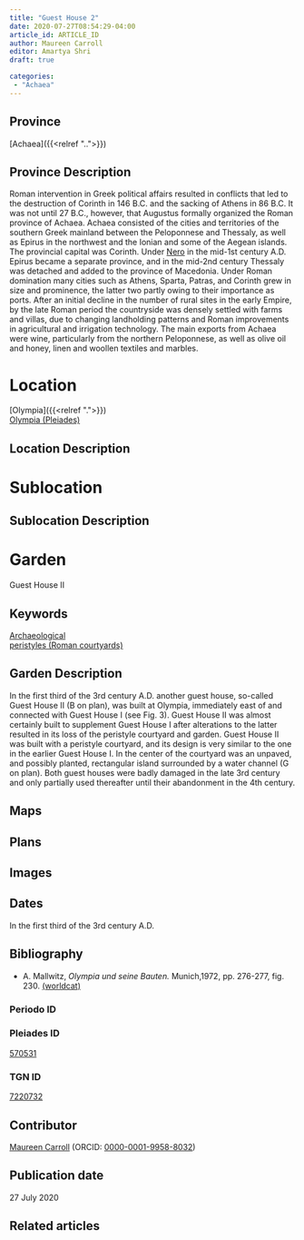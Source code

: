 ```yaml
---
title: "Guest House 2"
date: 2020-07-27T08:54:29-04:00
article_id: ARTICLE_ID
author: Maureen Carroll
editor: Amartya Shri
draft: true

categories:
 - "Achaea"
---
```


## Province

[Achaea]({{<relref "..">}})

## Province Description

Roman intervention in Greek political affairs resulted in conflicts that led to the destruction of Corinth in 146 B.C. and the sacking of Athens in 86 B.C. It was not until 27 B.C., however, that Augustus formally organized the Roman province of Achaea. Achaea consisted of the cities and territories of the southern Greek mainland between the Peloponnese and Thessaly, as well as Epirus in the northwest and the Ionian and some of the Aegean islands.
The provincial capital was Corinth. Under [Nero](link) in the mid-1st century A.D. Epirus became a separate province, and in the mid-2nd century Thessaly was detached and added to the province of Macedonia. Under Roman domination many cities such as Athens, Sparta, Patras, and Corinth grew in size and prominence, the latter two partly owing to their importance as ports.  After an initial decline in the number of rural sites in the early Empire, by the late Roman period the countryside was densely settled with farms and villas, due to changing landholding patterns and Roman improvements in agricultural and irrigation technology. The main exports from Achaea were wine, particularly from the northern Peloponnese, as well as olive oil and honey, linen and woollen textiles and marbles.

# Location

[Olympia]({{<relref ".">}}) \
[Olympia (Pleiades)](https://pleiades.stoa.org/places/570531)


## Location Description

<!-- LEAVE THIS BLANK FOR NOW -->

# Sublocation

<!--
Regio IX

[AREA WITHIN LOCATION, LIKE “PALATINE HILL”](GEOREFERENCE LINK)
A sublocation is any area larger than an individual garden, but located within a location. I would always try to include a link to a controlled vocabulary here if possible. This ID may well be different from the Garden ID, e.g., Pompeii versus a Garden in one of the houses which has its own Pleiades ID.
-->

## Sublocation Description

<!-- DESCRIPTION -->

# Garden

Guest House II

## Keywords

[Archaeological](#) \
[peristyles (Roman courtyards)](http://vocab.getty.edu/page/aat/300080971)


## Garden Description

In the first third of the 3rd century A.D. another guest house, so-called Guest House II (B on plan), was built at Olympia, immediately east of and connected with Guest House I (see Fig. 3).  Guest House II was almost certainly built to supplement Guest House I after alterations to the latter resulted in its loss of the peristyle courtyard and garden.  Guest House II was built with a peristyle courtyard, and its design is very similar to the one in the earlier Guest House I.  In the center of the courtyard was an unpaved, and possibly planted, rectangular island surrounded by a water channel (G on plan). Both guest houses were badly damaged in the late 3rd century and only partially used thereafter until their abandonment in the 4th century.

## Maps

<!--
OLD WAY (DO NOT USE)
![alt_text](../../images/image_name.ext)
*CAPTION*

NEW WAY ↓↓↓↓
{{< figure src="../../images/image_name.ext" alt="ALT_TEXT" title="CAPTION" >}}
-->

## Plans




## Images

<!--
OLD WAY (DO NOT USE)
![alt_text](../../images/image_name.ext)
*CAPTION*

NEW WAY ↓↓↓↓
{{< figure src="../../images/image_name.ext" alt="ALT_TEXT" title="CAPTION" >}}
-->

## Dates

In the first third of the 3rd century A.D.

## Bibliography

* A. Mallwitz, *Olympia und seine Bauten.* Munich,1972, pp. 276-277, fig. 230. [(worldcat)](http://www.worldcat.org/oclc/51584745)

### Periodo ID

<!-- [PERIODO_ID](https://pleiades.stoa.org/places/PLEIADES_ID) -->

### Pleiades ID

[570531](https://pleiades.stoa.org/places/570531)

### TGN ID

[7220732](http://vocab.getty.edu/page/tgn/7220732)

## Contributor

[Maureen Carroll](link) (ORCID: [0000-0001-9958-8032](https://orcid.org/0000-0001-9958-8032))

## Publication date

27 July 2020

## Related articles

<!-- Links to other related articles. Leave blank for now -->
